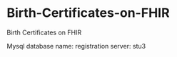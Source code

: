 # Birth-Certificates-on-FHIR
Birth Certificates on FHIR

Mysql database name: registration
server: stu3

